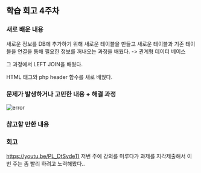 ## 학습 회고 4주차

### 새로 배운 내용

새로운 정보를 DB에 추가하기 위해 새로운 테이블을 만들고 새로운 테이블과 기존 테이블을 연결을 통해 필요한 정보를 꺼내오는 과정을 배웠다. -> 관계형 데이터 베이스

그 과정에서 LEFT JOIN을 배웠다.

HTML <selct> 태그와 php header 함수를 새로 배웠다.

### 문제가 발생하거나 고민한 내용 + 해결 과정
![error](https://user-images.githubusercontent.com/57151886/94344851-2ead4d00-005d-11eb-8c55-9de6a07c8a2f.png)
 

### 참고할 만한 내용 

### 회고
https://youtu.be/PL_DtSvdeTI
저번 주에 강의를 미루다가 과제를 지각제출해서 이번 주는 좀 빨리 하려고 노력해봤다..
